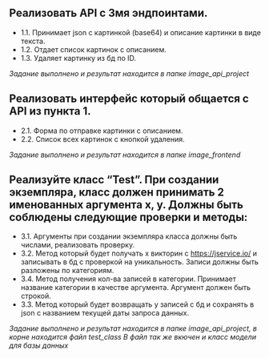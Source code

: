 ## Реализовать API с 3мя эндпоинтами.
- 1.1. Принимает json с картинкой (base64) и описание картинки в виде текста.
- 1.2. Отдает список картинок с описанием.
- 1.3. Удаляет картинку из бд по ID.

*Задание выполнено и результат находится в папке image_api_project*

## Реализовать интерфейс который общается с API из пункта 1.
- 2.1. Форма по отправке картинки с описанием.
- 2.2. Список всех картинок с кнопкой удаления.

*Задание выполнено и результат находится в папке image_frontend*

## Реализуйте класс “Test”. При создании экземпляра, класс должен принимать 2 именованных аргумента x, y. Должны быть соблюдены следующие проверки и методы:
- 3.1. Аргументы при создании экземпляра класса должны быть числами, реализовать проверку.
- 3.2. Метод который будет получать x викторин с https://jservice.io/ и записывать в бд с проверкой на уникальность. Записи должны быть разложены по категориям.
- 3.4. Метод получения кол-ва записей в категории. Принимает название категории в качестве аргумента. Аргумент должен быть строкой.
- 3.3. Метод который будет возвращать y записей с бд и сохранять в json c названием текущей даты запроса данных.


*Задание выполнено и результат находится в папке image_api_project, в корне находится файл test_class*
*В файл так же вкючен и класс модели для базы данных*

